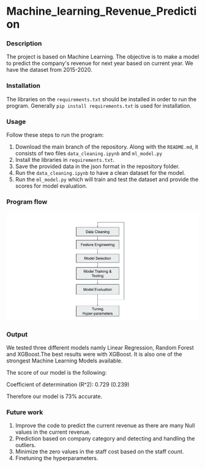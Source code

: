 # Machine_learning_Revenue_Prediction

### Description  

The project is based on Machine Learning. The objective is to make a model to predict the company's revenue for next year based on current year. We have the dataset from 2015-2020. 

### Installation
The libraries on the `requirements.txt` should be installed in order to run the program.
Generally `pip install requirements.txt` is used for installation.

### Usage  
Follow these steps to run the program:

1. Download the main branch of the repository. Along with the `README.md`, it consists of two files `data_cleaning.ipynb` and `ml_model.py`
2. Install the libraries in `requirements.txt`.
3. Save the provided data in the json format in the repository folder.
4. Run the `data_cleaning.ipynb` to have a clean dataset for the model.
5. Run the `ml_model.py` which will train and test the dataset and provide the scores for model evaluation.

### Program flow  
![flowchart](Machine_Learning_Workflow.jpg)

### Output
We tested three different models namly Linear Regression, Random Forest and XGBoost.The best results were with XGBoost. It is also one of the strongest Machine Learning Models available.

The score of our model is the following:  

Coefficient of determination (R^2): 0.729 (0.239)  

Therefore our model is 73% accurate. 

### Future work
1. Improve the code to predict the current revenue as there are many Null values in the current revenue.
2. Prediction based on company category and detecting and handling the outliers.
3. Minimize the zero values in the staff cost based on the staff count.
4. Finetuning the hyperparameters.




